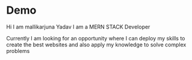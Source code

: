 # Demo

Hi I am mallikarjuna Yadav I am a MERN STACK Developer


Currently I am looking for an opportunity where I can deploy my skills 
to create the best websites and also apply my knowledge to solve complex problems
